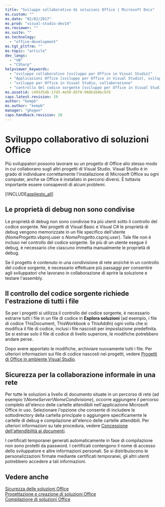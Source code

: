 ```yaml
---
title: "Sviluppo collaborativo di soluzioni Office | Microsoft Docs"
ms.custom: ""
ms.date: "02/02/2017"
ms.prod: "visual-studio-dev14"
ms.reviewer: ""
ms.suite: ""
ms.technology: 
  - "office-development"
ms.tgt_pltfrm: ""
ms.topic: "article"
dev_langs: 
  - "VB"
  - "CSharp"
helpviewer_keywords: 
  - "sviluppo collaborativo [sviluppo per Office in Visual Studio]"
  - "Applicazioni Office [sviluppo per Office in Visual Studio], sviluppo collaborativo"
  - "sviluppo per Office in Visual Studio, collaborazione"
  - "controllo del codice sorgente [sviluppo per Office in Visual Studio]"
ms.assetid: c493354b-17d3-4e50-85f0-968b104bc978
caps.latest.revision: 29
author: "kempb"
ms.author: "kempb"
manager: "ghogen"
caps.handback.revision: 28
---
```

# Sviluppo collaborativo di soluzioni Office
  Più sviluppatori possono lavorare su un progetto di Office allo stesso modo in cui collaborano sugli altri progetti di Visual Studio.  Visual Studio è in grado di individuare correttamente l'installazione di Microsoft Office su ogni computer, anche se Office è installato in percorsi diversi.  È tuttavia importante essere consapevoli di alcuni problemi.  
  
 [!INCLUDE[appliesto_all](../vsto/includes/appliesto-all-md.md)]  
  
## Le proprietà di debug non sono condivise  
 Le proprietà di debug non sono condivise tra più utenti sotto il controllo del codice sorgente.  Nei progetti di Visual Basic e Visual C\# le proprietà di debug vengono memorizzate in un file specifico dell'utente \(*NomeProgetto*.vbproj.user o *NomeProgetto*.csproj.user\). Tale file non è incluso nel controllo del codice sorgente.  Se più di un utente esegue il debug, è necessario che ciascuno immetta manualmente le proprietà di debug.  
  
 Se il progetto è contenuto in una condivisione di rete anziché in un controllo del codice sorgente, è necessario effettuare più passaggi per consentire agli sviluppatori che lavorano in collaborazione di aprire la soluzione e testare l'assembly.  
  
## Il controllo del codice sorgente richiede l'estrazione di tutti i file  
 Se per i progetti si utilizza il controllo del codice sorgente, è necessario estrarre tutti i file in un file di codice in **Esplora soluzioni** \(ad esempio, i file di codice ThisDocument, ThisWorkbook o ThisAddIn\) ogni volta che si modifica il file di codice, inclusi i file nascosti per impostazione predefinita.  Se si estrae solo il file di codice di livello superiore, le modifiche potrebbero andare perse.  
  
 Dopo avere apportato le modifiche, archiviare nuovamente tutti i file.  Per ulteriori informazioni sui file di codice nascosti nei progetti, vedere [Progetti di Office in ambiente Visual Studio](../vsto/office-projects-in-the-visual-studio-environment.md).  
  
## Sicurezza per la collaborazione informale in una rete  
 Per tutte le soluzioni a livello di documento situate in un percorso di rete \(ad esempio \\\\*NomeServer*\\*NomeCondivisione*\), occorre aggiungere il percorso completo all'elenco delle cartelle attendibili nell'applicazione Microsoft Office in uso.  Selezionare l'opzione che consente di includere le sottodirectory della cartella principale o aggiungere specificamente le cartelle di debug e compilazione all'elenco delle cartelle attendibili.  Per ulteriori informazioni su tale procedura, vedere [Concessione dell'attendibilità ai documenti](../vsto/granting-trust-to-documents.md).  
  
 I certificati temporanei generati automaticamente in fase di compilazione non sono protetti da password.  I certificati contengono il nome di accesso dello sviluppatore e altre informazioni personali.  Se si distribuiscono le personalizzazioni firmate mediante certificati temporanei, gli altri utenti potrebbero accedere a tali informazioni.  
  
## Vedere anche  
 [Sicurezza delle soluzioni Office](../vsto/securing-office-solutions.md)   
 [Progettazione e creazione di soluzioni Office](../vsto/designing-and-creating-office-solutions.md)   
 [Compilazione di soluzioni Office](../vsto/building-office-solutions.md)  
  
  